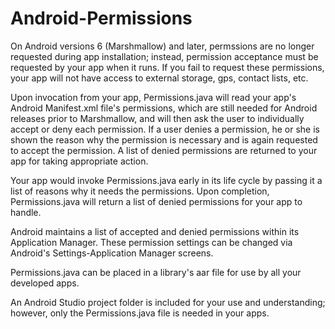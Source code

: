 # Android-Permissions
On Android versions 6 (Marshmallow) and later, permssions are no longer requested during app installation; instead, permission acceptance must be requested by your app when it runs. If you fail to request these permissions, your app will not have access to external storage, gps, contact lists, etc.

Upon invocation from your app, Permissions.java will read your app's Android Manifest.xml file's permissions, which are still needed for Android releases prior to Marshmallow, and will then ask the user to individually accept or deny each permission. If a user denies a permission, he or she is shown the reason why the permission is necessary and is again requested to accept the permission. A list of denied permissions are returned to your app for taking appropriate action.

Your app would invoke Permissions.java early in its life cycle by passing it a list of reasons why it needs the permissions. Upon completion, Permissions.java will return a list of denied permissions for your app to handle.

Android maintains a list of accepted and denied permissions within its Application Manager. These permission settings can be changed via Android's Settings-Application Manager screens.

Permissions.java can be placed in a library's aar file for use by all your developed apps.

An Android Studio project folder is included for your use and understanding; however, only the Permissions.java file is needed in your apps.
